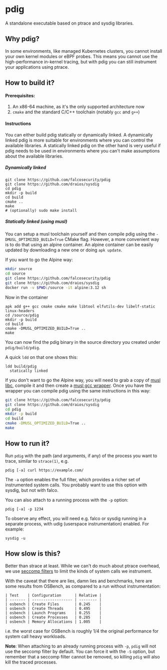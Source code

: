 # pdig

A standalone executable based on ptrace and sysdig libraries.

## Why pdig?

In some environments, like managed Kubernetes clusters, you cannot install your own kernel modules or eBPF probes.
This means you cannot use the high-performance in-kernel tracing, but with pdig you can still instrument your applications using ptrace.

## How to build it?

#### Prerequisites:

1. An x86-64 machine, as it's the only supported architecture now
2. `cmake` and the standard C/C++ toolchain (notably `gcc` and `g++`)

#### Instructions

You can either build pdig statically or dynamically linked.
A dynamically linked pdig is more suitable for environments
where you can control the available libraries.
A statically linked pdig on the other hand is very useful if
pdig needs to be used in environments where you can't
make assumptions about the available libraries.

##### Dynamically linked
    git clone https://github.com/falcosecurity/pdig
    git clone https://github.com/draios/sysdig
    cd pdig
    mkdir -p build
    cd build
    cmake ..
    make
    # (optionally) sudo make install

##### Statically linked (using musl)

You can setup a musl toolchain yourself and then compile pdig
using the `-DMUSL_OPTIMIZED_BUILD=True` CMake flag.
However, a more convenient way is to do that using an alpine container.
An alpine container can be easily updated by downloading a new one
or doing `apk update`.

If you want to go the Alpine way:


```bash
mkdir source
cd source
git clone https://github.com/falcosecurity/pdig
git clone https://github.com/draios/sysdig
docker run -v $PWD:/source -it alpine:3.12 sh
```

Now in the container

```
apk add g++ gcc cmake cmake make libtool elfutils-dev libelf-static linux-headers
cd /source/pdig
mkdir -p build
cd build
cmake -DMUSL_OPTIMIZED_BUILD=True ..
make
```

You can now find the pdig binary in the source directory you created under `pdig/build/pdig`.

A quick `ldd` on that one shows this:

```
ldd build/pdig
  statically linked
```

If you don't want to go the Alpine way, you will need to grab a copy of [musl libc](https://www.musl-libc.org/),
compile it and then create a [musl gcc wrapper](https://www.musl-libc.org/how.html).
Once you have the wrapper you can compile pdig using the same instructions in this way:


```bash
git clone https://github.com/falcosecurity/pdig
git clone https://github.com/draios/sysdig
cd pdig
mkdir -p build
cd build
cmake -DMUSL_OPTIMIZED_BUILD=True ..
make
```
## How to run it?

Run `pdig` with the path (and arguments, if any) of the process you want to trace, similar to `strace(1)`, e.g.

    pdig [-a] curl https://example.com/

The `-a` option enables the full filter, which provides a richer set of instrumented system calls. You probably want to use this option with sysdig, but not with falco.

You can also attach to a running process with the `-p` option:

    pdig [-a] -p 1234

To observe any effect, you will need e.g. falco or sysdig running in a separate process, with udig (userspace instrumentation) enabled. For example:

    sysdig -u

## How slow is this?

Better than strace at least. While we can't do much about ptrace overhead, we use [seccomp filters](http://man7.org/linux/man-pages/man2/seccomp.2.html)
to limit the kinds of system calls we instrument.

With the caveat that there are lies, damn lies and benchmarks, here are some results from OSBench, as compared to a run without instrumentation:

	| Test    | Configuration      | Relative |
	| ------- | ------------------ | -------- |
	| osbench | Create Files       | 0.245    |
	| osbench | Create Threads     | 0.495    |
	| osbench | Launch Programs    | 0.255    |
	| osbench | Create Processes   | 0.285    |
	| osbench | Memory Allocations | 1.005    |

i.e. the worst case for OSBench is roughly 1/4 the original performance for system call heavy workloads.

**Note**: When attaching to an already running process with `-p`, `pdig` will not use the seccomp filter by default.
You can force it with the `-S` option, but remember that a seccomp filter cannot be removed, so killing `pdig` will also kill the traced processes.
